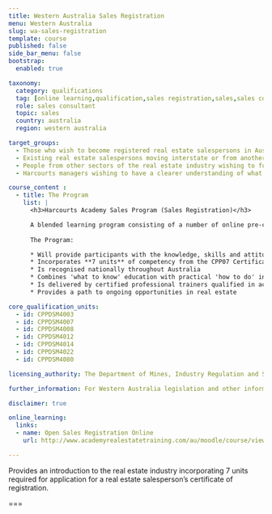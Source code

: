 ```yaml
---
title: Western Australia Sales Registration
menu: Western Australia
slug: wa-sales-registration
template: course
published: false
side_bar_menu: false
bootstrap:
  enabled: true

taxonomy:
  category: qualifications
  tag: [online learning,qualification,sales registration,sales,sales consultants,western australia]
  role: sales consultant
  topic: sales
  country: australia
  region: western australia

target_groups:
  - Those who wish to become registered real estate salespersons in Australia
  - Existing real estate salespersons moving interstate or from another country wishing to register as a salesperson
  - People from other sectors of the real estate industry wishing to further develop their knowledge or skills in specific areas
  - Harcourts managers wishing to have a clearer understanding of what their new recruits are learning

course_content :
  - title: The Program
    list: |
      <h3>Harcourts Academy Sales Program (Sales Registration)</h3>

      A blended learning program consisting of a number of online pre-course tasks followed by 5 days in class training.
      
      The Program:

      * Will provide participants with the knowledge, skills and attitudes to build a successful career in real estate sales
      * Incorporates **7 units** of competency from the CPP07 Certificate IV in Property Services (Real Estate)
      * Is recognised nationally throughout Australia
      * Combines 'what to know' education with practical 'how to do' instruction
      * Is delivered by certified professional trainers qualified in accelerated learning techniques to enhance learning retention and student engagement
      * Provides a path to ongoing opportunities in real estate

core_qualification_units:
  - id: CPPDSM4003
  - id: CPPDSM4007
  - id: CPPDSM4008
  - id: CPPDSM4012
  - id: CPPDSM4014
  - id: CPPDSM4022
  - id: CPPDSM4080

licensing_authority: The Department of Mines, Industry Regulation and Safety

further_information: For Western Australia legislation and other information visit [Department of Commerce](http://www.commerce.wa.gov.au/consumer-protection/property-industry).

disclaimer: true

online_learning:
  links:
  - name: Open Sales Registration Online
    url: http://www.academyrealestatetraining.com/au/moodle/course/view.php?id=46

---
```


Provides an introduction to the real estate industry incorporating 7 units required for application for a real estate salesperson’s certificate of registration.

===
